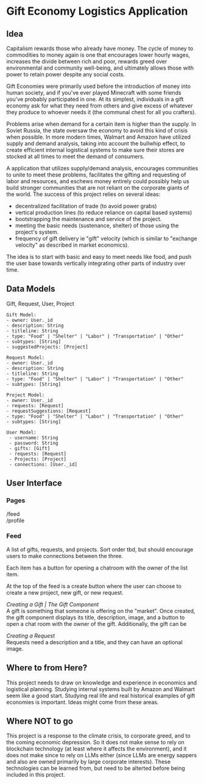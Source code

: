 # Gift Economy Logistics Application

## Idea

Capitalism rewards those who already have money. The cycle of money to commodities to money again is one that encourages lower hourly wages, increases the divide between rich and poor, rewards greed over environmental and community well-being, and ultimately allows those with power to retain power despite any social costs.

Gift Economies were primarily used before the introduction of money into human society, and if you've ever played Minecraft with some friends you've probably participated in one. At its simplest, individuals in a gift economy ask for what they need from others and give excess of whatever they produce to whoever needs it (the communal chest for all you crafters).

Problems arise when demand for a certain item is higher than the supply. In Soviet Russia, the state oversaw the economy to avoid this kind of crisis when possible. In more modern times, Walmart and Amazon have utilized supply and demand analysis, taking into account the bullwhip effect, to create efficient internal logistical systems to make sure their stores are stocked at all times to meet the demand of consumers.

A application that utilizes supply/demand analysis, encourages communities to unite to meet these problems, facilitates the gifting and requesting of labor and resources, and eschews money entirely could possibly help us build stronger communities that are not reliant on the corporate giants of the world. The success of this project relies on several ideas:

- decentralized facilitation of trade (to avoid power grabs)
- vertical production lines (to reduce reliance on capital based systems)
- bootstrapping the maintenance and service of the project.
- meeting the basic needs (sustenance, shelter) of those using the project's system.
- frequency of gift delivery ie "gift" velocity (which is similar to "exchange velocity" as described in market economics).

The idea is to start with basic and easy to meet needs like food, and push the user base towards vertically integrating other parts of industry over time.

## Data Models

Gift, Request, User, Project

```
Gift Model:
- owner: User._id
- description: String
- titleline: String
- type: "Food" | "Shelter" | "Labor" | "Transportation" | "Other"
- subtypes: [String]
- suggestedProjects: [Project]
```

```
Request Model:
- owner: User._id
- description: String
- titleline: String
- type: "Food" | "Shelter" | "Labor" | "Transportation" | "Other"
- subtypes: [String]
```

```
Project Model:
- owner: User._id
- requests: [Request]
- requestSuggestions: [Request]
- type: "Food" | "Shelter" | "Labor" | "Transportation" | "Other"
- subtypes: [String]
```

```
User Model:
 - username: String
 - password: String
 - gifts: [Gift]
 - requests: [Request]
 - Projects: [Project]
 - connections: [User._id]
```

## User Interface

### Pages

/feed  
/profile

### Feed

A list of gifts, requests, and projects. Sort order tbd, but should encourage users to make connections between the three.

Each item has a button for opening a chatroom with the owner of the list item.

At the top of the feed is a create button where the user can choose to create a new project, new gift, or new request.

_Creating a Gift | The Gift Component_  
A gift is something that someone is offering on the "market". Once created, the gift component displays its title, description, image, and a button to open a chat room with the owner of the gift. Additionally, the gift can be

_Creating a Request_  
Requests need a description and a title, and they can have an optional image.

## Where to from Here?

This project needs to draw on knowledge and experience in economics and logistical planning. Studying internal systems built by Amazon and Walmart seem like a good start. Studying real life and real historical examples of gift economies is important. Ideas might come from these areas.

## Where NOT to go

This project is a response to the climate crisis, to corporate greed, and to the coming economic depression. So it does not make sense to rely on blockchain technology (at least where it affects the environment), and it does not make since to rely on LLMs either (since LLMs are energy sappers and also are owned primarily by large corporate interests). These technologies can be learned from, but need to be alterted before being included in this project.
